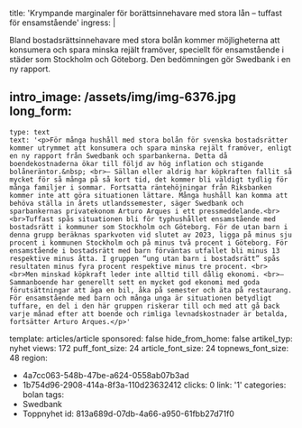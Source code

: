 title: 'Krympande marginaler för borättsinnehavare med stora lån – tuffast för ensamstående'
ingress: |
  <p>Bland bostadsrättsinnehavare med stora bolån kommer möjligheterna att konsumera och spara minska rejält framöver, speciellt för ensamstående i städer som Stockholm och Göteborg. Den bedömningen gör Swedbank i en ny rapport.
  </p>
  
intro_image: /assets/img/img-6376.jpg
long_form:
  -
    type: text
    text: '<p>För många hushåll med stora bolån för svenska bostadsrätter kommer utrymmet att konsumera och spara minska rejält framöver, enligt en ny rapport från Swedbank och sparbankerna. Detta då boendekostnaderna ökar till följd av hög inflation och stigande bolåneräntor.&nbsp; <br>– Sällan eller aldrig har köpkraften fallit så mycket för så många på så kort tid, det kommer bli väldigt tydlig för många familjer i sommar. Fortsatta räntehöjningar från Riksbanken kommer inte att göra situationen lättare. Många hushåll kan komma att behöva ställa in årets utlandssemester, säger Swedbank och sparbankernas privatekonom Arturo Arques i ett pressmeddelande.<br><br>Tuffast spås situationen bli för typhushållet ensamstående med bostadsrätt i kommuner som Stockholm och Göteborg. För de utan barn i denna grupp beräknas sparkvoten vid slutet av 2023, ligga på minus sju procent i kommunen Stockholm och på minus två procent i Göteborg. För ensamstående i bostadsrätt med barn förväntas utfallet bli minus 13 respektive minus åtta. I gruppen “ung utan barn i bostadsrätt” spås resultaten minus fyra procent respektive minus tre procent. <br><br>Men minskad köpkraft leder inte alltid till dålig ekonomi. <br>– Sammanboende har generellt sett en mycket god ekonomi med goda förutsättningar att äga en bil, åka på semester och äta på restaurang. För ensamstående med barn och många unga är situationen betydligt tuffare, en del i den här gruppen riskerar till och med att gå back varje månad efter att boende och rimliga levnadskostnader är betalda, fortsätter Arturo Arques.</p>'
template: articles/article
sponsored: false
hide_from_home: false
artikel_typ: nyhet
views: 172
puff_font_size: 24
article_font_size: 24
topnews_font_size: 48
region:
  - 4a7cc063-548b-47be-a624-0558ab07b3ad
  - 1b754d96-2908-414a-8f3a-110d23632412
clicks: 0
link: '1'
categories: bolan
tags:
  - Swedbank
  - Toppnyhet
id: 813a689d-07db-4a66-a950-61fbb27d71f0
